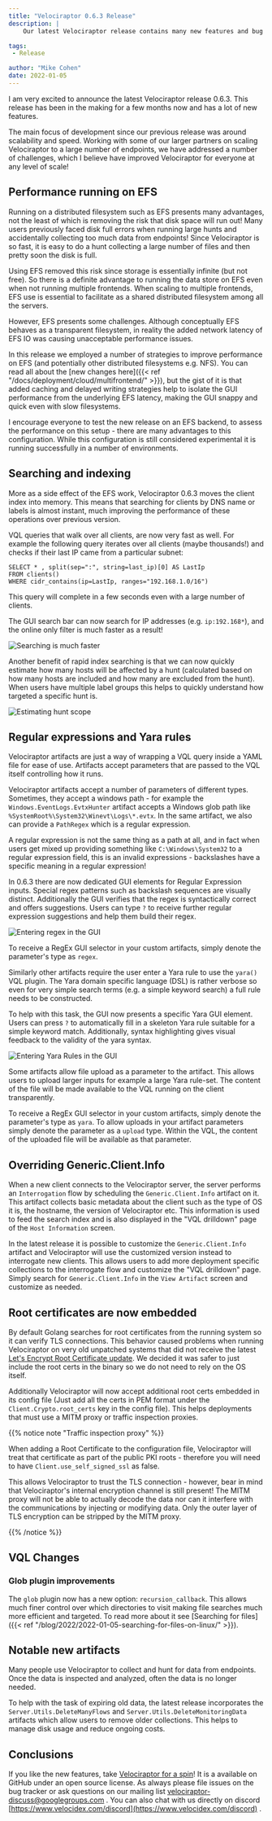 ```yaml
---
title: "Velociraptor 0.6.3 Release"
description: |
    Our latest Velociraptor release contains many new features and bug fixes. This post outlines some of the more interesting changes.

tags:
 - Release

author: "Mike Cohen"
date: 2022-01-05
---
```


I am very excited to announce the latest Velociraptor release
0.6.3. This release has been in the making for a few months now and
has a lot of new features.

The main focus of development since our previous release was around
scalability and speed. Working with some of our larger partners on
scaling Velociraptor to a large number of endpoints, we have addressed
a number of challenges, which I believe have improved Velociraptor for
everyone at any level of scale!

## Performance running on EFS

Running on a distributed filesystem such as EFS presents many
advantages, not the least of which is removing the risk that disk space
will run out! Many users previously faced disk full errors when
running large hunts and accidentally collecting too much data from
endpoints! Since Velociraptor is so fast, it is easy to do a hunt
collecting a large number of files and then pretty soon the disk is
full.

Using EFS removed this risk since storage is essentially infinite (but
not free). So there is a definite advantage to running the data store
on EFS even when not running multiple frontends.  When scaling to
multiple frontends, EFS use is essential to facilitate as a shared
distributed filesystem among all the servers.

However, EFS presents some challenges. Although conceptually EFS
behaves as a transparent filesystem, in reality the added network
latency of EFS IO was causing unacceptable performance issues.

In this release we employed a number of strategies to improve
performance on EFS (and potentially other distributed filesystems
e.g. NFS). You can read all about the [new changes here]({{< ref
"/docs/deployment/cloud/multifrontend/" >}}), but the gist of it is
that added caching and delayed writing strategies help to isolate the
GUI performance from the underlying EFS latency, making the GUI
snappy and quick even with slow filesystems.

I encourage everyone to test the new release on an EFS backend, to
assess the performance on this setup - there are many advantages to
this configuration. While this configuration is still considered
experimental it is running successfully in a number of environments.

## Searching and indexing

More as a side effect of the EFS work, Velociraptor 0.6.3 moves the
client index into memory. This means that searching for clients by DNS
name or labels is almost instant, much improving the performance of
these operations over previous version.

VQL queries that walk over all clients, are now very fast as well. For
example the following query iterates over all clients (maybe
thousands!) and checks if their last IP came from a particular subnet:

```vql
SELECT * , split(sep=":", string=last_ip)[0] AS LastIp
FROM clients()
WHERE cidr_contains(ip=LastIp, ranges="192.168.1.0/16")
```

This query will complete in a few seconds even with a large number of
clients.

The GUI search bar can now search for IP addresses
(e.g. `ip:192.168*`), and the online only filter is much faster as a
result!

![Searching is much faster](searching.png)

Another benefit of rapid index searching is that we can now quickly
estimate how many hosts will be affected by a hunt (calculated based
on how many hosts are included and how many are excluded from the
hunt). When users have multiple label groups this helps to quickly
understand how targeted a specific hunt is.

![Estimating hunt scope](hunt.png)


## Regular expressions and Yara rules

Velociraptor artifacts are just a way of wrapping a VQL query inside a
YAML file for ease of use. Artifacts accept parameters that are passed
to the VQL itself controlling how it runs.

Velociraptor artifacts accept a number of parameters of different
types. Sometimes, they accept a windows path - for example the
`Windows.EventLogs.EvtxHunter` artifact accepts a Windows glob path
like `%SystemRoot%\System32\Winevt\Logs\*.evtx`. In the same artifact,
we also can provide a `PathRegex` which is a regular expression.

A regular expression is not the same thing as a path at all, and in
fact when users get mixed up providing something like
`C:\Windows\System32` to a regular expression field, this is an
invalid expressions - backslashes have a specific meaning in a regular
expression!

In 0.6.3 there are now dedicated GUI elements for Regular Expression
inputs. Special regex patterns such as backslash sequences are
visually distinct. Additionally the GUI verifies that the regex is
syntactically correct and offers suggestions. Users can type `?` to
receive further regular expression suggestions and help them build
their regex.

![Entering regex in the GUI](regex.png)

To receive a RegEx GUI selector in your custom artifacts, simply
denote the parameter's type as `regex`.

Similarly other artifacts require the user enter a Yara rule to use
the `yara()` VQL plugin. The Yara domain specific language (DSL) is
rather verbose so even for very simple search terms (e.g. a simple
keyword search) a full rule needs to be constructed.

To help with this task, the GUI now presents a specific Yara GUI
element. Users can press `?` to automatically fill in a skeleton Yara
rule suitable for a simple keyword match. Additionally, syntax
highlighting gives visual feedback to the validity of the yara syntax.

![Entering Yara Rules in the GUI](yara.png)

Some artifacts allow file upload as a parameter to the artifact. This
allows users to upload larger inputs for example a large Yara
rule-set. The content of the file will be made available to the VQL
running on the client transparently.

To receive a RegEx GUI selector in your custom artifacts, simply
denote the parameter's type as `yara`. To allow uploads in your
artifact parameters simply denote the parameter as a `upload`
type. Within the VQL, the content of the uploaded file will be
available as that parameter.


## Overriding Generic.Client.Info

When a new client connects to the Velociraptor server, the server
performs an `Interrogation` flow by scheduling the
`Generic.Client.Info` artifact on it. This artifact collects basic
metadata about the client such as the type of OS it is, the hostname,
the version of Velociraptor etc. This information is used to feed the
search index and is also displayed in the "VQL drilldown" page of the
`Host Information` screen.

In the latest release it is possible to customize the
`Generic.Client.Info` artifact and Velociraptor will use the
customized version instead to interrogate new clients. This allows
users to add more deployment specific collections to the interrogate
flow and customize the "VQL drilldown" page. Simply search for
`Generic.Client.Info` in the `View Artifact` screen and customize as
needed.

## Root certificates are now embedded

By default Golang searches for root certificates from the running
system so it can verify TLS connections. This behavior caused problems
when running Velociraptor on very old unpatched systems that did not
receive the latest [Let's Encrypt Root Certificate
update](https://letsencrypt.org/docs/dst-root-ca-x3-expiration-september-2021/). We
decided it was safer to just include the root certs in the binary so
we do not need to rely on the OS itself.

Additionally Velociraptor will now accept additional root certs
embedded in its config file (Just add all the certs in PEM format
under the `Client.Crypto.root_certs` key in the config file). This
helps deployments that must use a MITM proxy or traffic inspection
proxies.

{{% notice note "Traffic inspection proxy" %}}

When adding a Root Certificate to the configuration file, Velociraptor
will treat that certificate as part of the public PKI roots -
therefore you will need to have `Client.use_self_signed_ssl` as false.

This allows Velociraptor to trust the TLS connection - however, bear
in mind that Velociraptor's internal encryption channel is still
present! The MITM proxy will not be able to actually decode the data
nor can it interfere with the communications by injecting or modifying
data. Only the outer layer of TLS encryption can be stripped by the
MITM proxy.

{{% /notice %}}

## VQL Changes

### Glob plugin improvements

The `glob` plugin now has a new option: `recursion_callback`. This
allows much finer control over which directories to visit making file
searches much more efficient and targeted. To read more about it see
[Searching for files]({{< ref
"/blog/2022/2022-01-05-searching-for-files-on-linux/" >}}).

## Notable new artifacts

Many people use Velociraptor to collect and hunt for data from
endpoints. Once the data is inspected and analyzed, often the data is
no longer needed.

To help with the task of expiring old data, the latest release
incorporates the `Server.Utils.DeleteManyFlows` and
`Server.Utils.DeleteMonitoringData` artifacts which allow users to
remove older collections. This helps to manage disk usage and reduce
ongoing costs.

## Conclusions

If you like the new features, take [Velociraptor for a
spin](https://github.com/Velocidex/velociraptor)!  It is a available
on GitHub under an open source license. As always please file issues
on the bug tracker or ask questions on our mailing list
[velociraptor-discuss@googlegroups.com](mailto:velociraptor-discuss@googlegroups.com)
. You can also chat with us directly on discord
[https://www.velocidex.com/discord](https://www.velocidex.com/discord)
.
